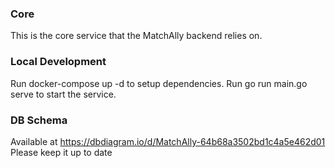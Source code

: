 ### Core
This is the core service that the MatchAlly backend relies on.

### Local Development
Run docker-compose up -d to setup dependencies.
Run go run main.go serve to start the service.

### DB Schema 
Available at https://dbdiagram.io/d/MatchAlly-64b68a3502bd1c4a5e462d01
Please keep it up to date